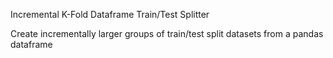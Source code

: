 Incremental K-Fold Dataframe Train/Test Splitter

Create incrementally larger groups of train/test split datasets from a pandas dataframe
